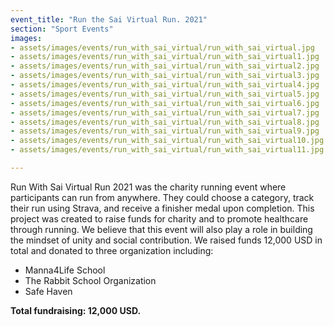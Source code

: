 ```yaml
---
event_title: "Run the Sai Virtual Run. 2021"
section: "Sport Events"
images:
- assets/images/events/run_with_sai_virtual/run_with_sai_virtual.jpg
- assets/images/events/run_with_sai_virtual/run_with_sai_virtual1.jpg
- assets/images/events/run_with_sai_virtual/run_with_sai_virtual2.jpg
- assets/images/events/run_with_sai_virtual/run_with_sai_virtual3.jpg
- assets/images/events/run_with_sai_virtual/run_with_sai_virtual4.jpg
- assets/images/events/run_with_sai_virtual/run_with_sai_virtual5.jpg
- assets/images/events/run_with_sai_virtual/run_with_sai_virtual6.jpg
- assets/images/events/run_with_sai_virtual/run_with_sai_virtual7.jpg
- assets/images/events/run_with_sai_virtual/run_with_sai_virtual8.jpg
- assets/images/events/run_with_sai_virtual/run_with_sai_virtual9.jpg
- assets/images/events/run_with_sai_virtual/run_with_sai_virtual10.jpg
- assets/images/events/run_with_sai_virtual/run_with_sai_virtual11.jpg

---
```


Run With Sai Virtual Run 2021 was the charity running event where participants can run from anywhere. They could choose a category, track their run using Strava, and receive a finisher medal upon completion. This project was created to raise funds for charity and to promote healthcare through running. We believe that this event will also play a role in building the mindset of unity and social contribution. We raised funds 12,000 USD in total and donated to three organization including:

- Manna4Life School
- The Rabbit School Organization
- Safe Haven

**Total fundraising: 12,000 USD.**
